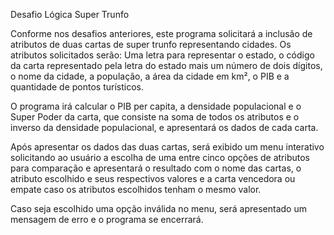 Desafio Lógica Super Trunfo

Conforme nos desafios anteriores, este programa solicitará a inclusão de atributos de duas cartas de super trunfo representando cidades.
Os atributos solicitados serão: Uma letra para representar o estado, o código da carta representado pela letra do estado mais um número de dois dígitos, o nome da cidade, a população, a área da cidade em km², o PIB e a quantidade de pontos turísticos.

O programa irá calcular o PIB per capita, a densidade populacional e o Super Poder da carta, que consiste na soma de todos os atributos e o inverso da densidade populacional, e apresentará os dados de cada carta.

Após apresentar os dados das duas cartas, será exibido um menu interativo solicitando ao usuário a escolha de uma entre cinco opções de atributos para comparação e apresentará o resultado com o nome das cartas, o atributo escolhido e seus respectivos valores e a carta vencedora ou empate caso os atributos escolhidos tenham o mesmo valor.

Caso seja escolhido uma opção inválida no menu, será apresentado um mensagem de erro e o programa se encerrará.